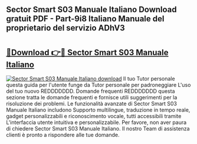 ## Sector Smart S03 Manuale Italiano Download gratuit PDF - Part-9i8 Italiano Manuale del proprietario del servizio ADhV3

# <h2><a href="http://dfcyzi.blite.top/?on=Sector+Smart+S03+Manuale+Italiano">🔗Download 👉🔴 Sector Smart S03 Manuale Italiano</a></h2>

[![Sector Smart S03 Manuale Italiano download](https://i.imgur.com/lujVjoI.png)](http://dfcyzi.blite.top/?on=Sector+Smart+S03+Manuale+Italiano)
Il tuo Tutor personale questa guida per l'utente funge da Tutor personale per padroneggiare L'uso del tuo nuovo REDDDDDDD. Domande frequenti REDDDDDDD questa sezione tratta le domande frequenti e fornisce utili suggerimenti per la risoluzione dei problemi. Le funzionalità avanzate di Sector Smart S03 Manuale Italiano includono Supporto multilingue, traduzione in tempo reale, gadget personalizzabili e riconoscimento vocale, tutti accessibili tramite L'interfaccia utente intuitiva e personalizzabile. Per favore, non aver paura di chiedere Sector Smart S03 Manuale Italiano. Il nostro Team di assistenza clienti è pronto a rispondere alle tue domande.
